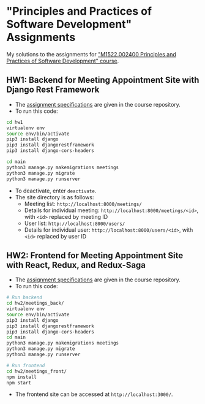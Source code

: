 # "Principles and Practices of Software Development" Assignments

My solutions to the assignments for ["M1522.002400
Principles and Practices of Software Development"
course](https://github.com/snu-sf-class/swpp201901).

## HW1: Backend for Meeting Appointment Site with Django Rest Framework
- The [assignment specifications](https://github.com/snu-sf-class/swpp201901/issues/5) are given in the course repository.
- To run this code:
```bash
cd hw1
virtualenv env
source env/bin/activate
pip3 install django
pip3 install djangorestframework
pip3 install django-cors-headers

cd main
python3 manage.py makemigrations meetings
python3 manage.py migrate
python3 manage.py runserver
```
- To deactivate, enter `deactivate`.
- The site directory is as follows:
  - Meeting list: `http://localhost:8000/meetings/`
  - Details for individual meeting: `http://localhost:8000/meetings/<id>`, with `<id>` replaced by meeting ID
  - User list: `http://localhost:8000/users/`
  - Details for individual user: `http://localhost:8000/users/<id>`, with `<id>` replaced by user ID

## HW2: Frontend for Meeting Appointment Site with React, Redux, and Redux-Saga
- The [assignment specifications](https://github.com/snu-sf-class/swpp201901/issues/16) are given in the course repository.
- To run this code:
```bash
# Run backend
cd hw2/meetings_back/
virtualenv env
source env/bin/activate
pip3 install django
pip3 install djangorestframework
pip3 install django-cors-headers
cd main
python3 manage.py makemigrations meetings
python3 manage.py migrate
python3 manage.py runserver

# Run frontend
cd hw2/meetings_front/
npm install
npm start
```
- The frontend site can be accessed at `http://localhost:3000/`.

